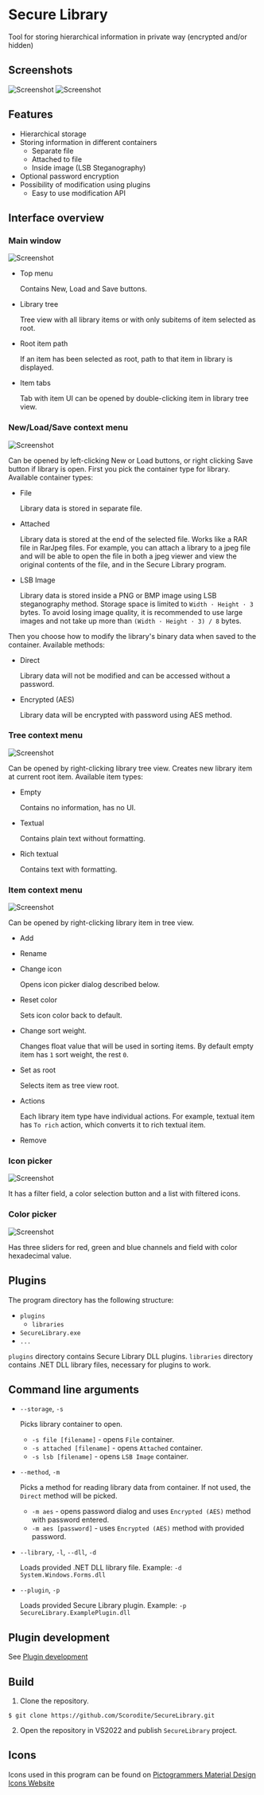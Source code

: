 # Secure Library
Tool for storing hierarchical information in private way (encrypted and/or hidden)

## Screenshots
![Screenshot](Screenshots/1.png)
![Screenshot](Screenshots/2.png)
## Features
- Hierarchical storage
- Storing information in different containers
	- Separate file
	- Attached to file
	- Inside image (LSB Steganography)
- Optional password encryption
- Possibility of modification using plugins
	 - Easy to use modification API

## Interface overview

### Main window
![Screenshot](Screenshots/3.png)

- Top menu

	Contains New, Load and Save buttons.
- Library tree

	Tree view with all library items or with only subitems of item selected as root.
- Root item path

	If an item has been selected as root, path to that item in library is displayed.
- Item tabs

	Tab with item UI can be opened by double-clicking item in library tree view.

### New/Load/Save context menu
![Screenshot](Screenshots/4.png)

Can be opened by left-clicking New or Load buttons, or right clicking Save button if library is open.
First you pick the container type for library. Available container types:
- File
	
	Library data is stored in separate file.
- Attached
	
	Library data is stored at the end of the selected file. Works like a RAR file in RarJpeg files. For example, you can attach a library to a jpeg file and will be able to open the file in both a jpeg viewer and view the original contents of the file, and in the Secure Library program.
- LSB Image
	
	Library data is stored inside a PNG or BMP image using LSB steganography method. Storage space is limited to `Width · Height · 3` bytes. To avoid losing image quality, it is recommended to use large images and not take up more than `(Width · Height · 3) / 8` bytes.

Then you choose how to modify the library's binary data when saved to the container. Available methods:
- Direct
	
	Library data will not be modified and can be accessed without a password.
- Encrypted (AES)
	
	Library data will be encrypted with password using AES method.

### Tree context menu
![Screenshot](Screenshots/8.png)

Can be opened by right-clicking library tree view. Creates new library item at current root item. Available item types:
- Empty
	
	Contains no information, has no UI.
- Textual
	
	Contains plain text without formatting.
- Rich textual
	
	Contains text with formatting.

### Item context menu
![Screenshot](Screenshots/5.png)

Can be opened by right-clicking library item in tree view.
- Add
- Rename
- Change icon
	
	Opens icon picker dialog described below.
- Reset color
	
	Sets icon color back to default.
- Change sort weight.
	
	Changes float value that will be used in sorting items. By default empty item has `1` sort weight, the rest `0`.
- Set as root
	
	Selects item as tree view root.
- Actions
	
	Each library item type have individual actions. For example, textual item has `To rich` action, which converts it to rich textual item.
- Remove

### Icon picker
![Screenshot](Screenshots/6.png)

It has a filter field, a color selection button and a list with filtered icons.

### Color picker
![Screenshot](Screenshots/7.png)

Has three sliders for red, green and blue channels and field with color hexadecimal value.

## Plugins
The program directory has the following structure:
- `plugins`
	- `libraries`
- `SecureLibrary.exe`
- `...`

`plugins` directory contains Secure Library DLL plugins.
`libraries` directory contains .NET DLL library files, necessary for plugins to work.

## Command line arguments
- `--storage`, `-s`
	
	Picks library container to open.
	 - `-s file [filename]` - opens `File` container.
	 - `-s attached [filename]` - opens `Attached` container.
	 - `-s lsb [filename]` - opens `LSB Image` container.
 - `--method`, `-m`
	
	Picks a method for reading library data from container. If not used, the `Direct` method will be picked.
	- `-m aes` - opens password dialog and uses `Encrypted (AES)` method with password entered.
	- `-m aes [password]` - uses `Encrypted (AES)` method with provided password.
- `--library`, `-l`, `--dll`, `-d`
	
	Loads provided .NET DLL library file. Example: `-d System.Windows.Forms.dll`
- `--plugin`, `-p`
	
	Loads provided Secure Library plugin. Example: `-p SecureLibrary.ExamplePlugin.dll`

## Plugin development
See [Plugin development](PLUGINDEVELOPMENT.md)

## Build
1. Clone the repository.

```shell
$ git clone https://github.com/Scorodite/SecureLibrary.git
```

2. Open the repository in VS2022 and publish `SecureLibrary` project.

## Icons
Icons used in this program can be found on [Pictogrammers Material Design Icons Website](https://pictogrammers.com/library/mdi/)
